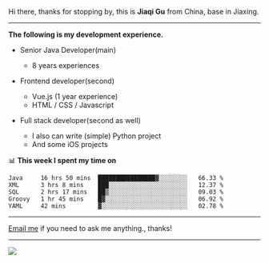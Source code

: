 Hi there, thanks for stopping by, this is **Jiaqi Gu** from China, base in Jiaxing.

---

**The following is my development experience.**

- Senior Java Developer(main)
  - 8 years experiences

- Frontend developer(second)
  - Vue.js (1 year experience)
  - HTML / CSS / Javascript
  
- Full stack developer(second as well)
  - I also can write (simple) Python project
  - And some iOS projects

📊 **This week I spent my time on**
<!--START_SECTION:waka-->
```text
Java     16 hrs 50 mins  ████████████████▓░░░░░░░░   66.33 % 
XML      3 hrs 8 mins    ███░░░░░░░░░░░░░░░░░░░░░░   12.37 % 
SQL      2 hrs 17 mins   ██▒░░░░░░░░░░░░░░░░░░░░░░   09.03 % 
Groovy   1 hr 45 mins    █▓░░░░░░░░░░░░░░░░░░░░░░░   06.92 % 
YAML     42 mins         ▓░░░░░░░░░░░░░░░░░░░░░░░░   02.78 % 
```
<!--END_SECTION:waka-->

---

[Email me](mailto:droidqw@gmail.com?subject=Hiring_from_GitHub) if you need to ask me anything., thanks!

---

![]( https://visitor-badge.glitch.me/badge?page_id=githubgujiaqi)
